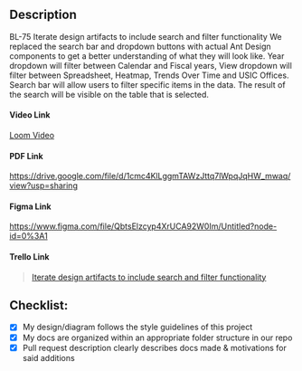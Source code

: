## Description

BL-75 Iterate design artifacts to include search and filter functionality
We replaced the search bar and dropdown buttons with actual Ant Design components to get a better understanding of what they will look like.
Year dropdown will filter between Calendar and Fiscal years,
View dropdown will filter between Spreadsheet, Heatmap, Trends Over Time and USIC Offices.
Search bar will allow users to filter specific items in the data. The result of the search will be visible on the table that is selected.

#### Video Link

[Loom Video](https://www.loom.com/share/dfae95cbd0934e7b876656dc61385581)

#### PDF Link

https://drive.google.com/file/d/1cmc4KlLggmTAWzJttq7lWpqJqHW_mwaq/view?usp=sharing

#### Figma Link

https://www.figma.com/file/QbtsElzcyp4XrUCA92W0Im/Untitled?node-id=0%3A1

#### Trello Link

<blockquote class="trello-card"><a href="https://bloomtechlabs.atlassian.net/jira/software/c/projects/BL/boards/8?modal=detail&selectedIssue=BL-75">Iterate design artifacts to include search and filter functionality</a></blockquote>

## Checklist:

- [x] My design/diagram follows the style guidelines of this project
- [x] My docs are organized within an appropriate folder structure in our repo
- [x] Pull request description clearly describes docs made & motivations for said additions